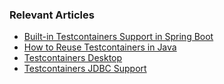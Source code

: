 ### Relevant Articles
- [Built-in Testcontainers Support in Spring Boot](https://www.baeldung.com/spring-boot-built-in-testcontainers)
- [How to Reuse Testcontainers in Java](https://www.baeldung.com/java-reuse-testcontainers)
- [Testcontainers Desktop](https://www.baeldung.com/testcontainers-desktop)
- [Testcontainers JDBC Support](https://www.baeldung.com/testcontainers-jdbc-support)
